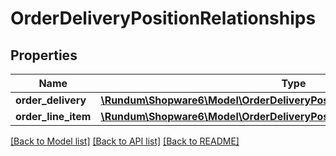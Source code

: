 # OrderDeliveryPositionRelationships

## Properties
Name | Type | Description | Notes
------------ | ------------- | ------------- | -------------
**order_delivery** | [**\Rundum\Shopware6\Model\OrderDeliveryPositionRelationshipsOrderDelivery**](OrderDeliveryPositionRelationshipsOrderDelivery.md) |  | [optional] 
**order_line_item** | [**\Rundum\Shopware6\Model\OrderDeliveryPositionRelationshipsOrderLineItem**](OrderDeliveryPositionRelationshipsOrderLineItem.md) |  | [optional] 

[[Back to Model list]](../../README.md#documentation-for-models) [[Back to API list]](../../README.md#documentation-for-api-endpoints) [[Back to README]](../../README.md)

